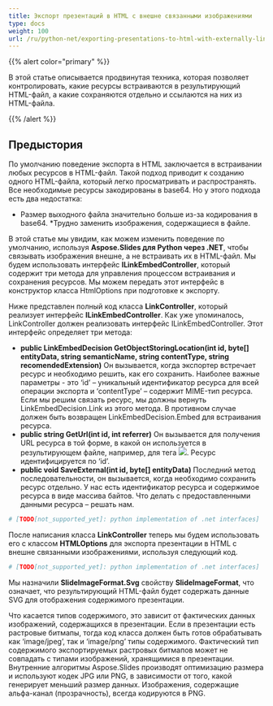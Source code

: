 ```yaml
---
title: Экспорт презентаций в HTML с внешне связанными изображениями
type: docs
weight: 100
url: /ru/python-net/exporting-presentations-to-html-with-externally-linked-images/
---
```


{{% alert color="primary" %}} 

В этой статье описывается продвинутая техника, которая позволяет контролировать, какие ресурсы встраиваются в результирующий HTML-файл, а какие сохраняются отдельно и ссылаются на них из HTML-файла.

{{% /alert %}} 
## **Предыстория**
По умолчанию поведение экспорта в HTML заключается в встраивании любых ресурсов в HTML-файл. Такой подход приводит к созданию одного HTML-файла, который легко просматривать и распространять. Все необходимые ресурсы закодированы в base64. Но у этого подхода есть два недостатка:

- Размер выходного файла значительно больше из-за кодирования в base64. *Трудно заменить изображения, содержащиеся в файле.

В этой статье мы увидим, как можем изменить поведение по умолчанию, используя **Aspose.Slides для Python через .NET**, чтобы связывать изображения внешне, а не встраивать их в HTML-файл. Мы будем использовать интерфейс **ILinkEmbedController**, который содержит три метода для управления процессом встраивания и сохранения ресурсов. Мы можем передать этот интерфейс в конструктор класса HtmlOptions при подготовке к экспорту.

Ниже представлен полный код класса **LinkController**, который реализует интерфейс **ILinkEmbedController**. Как уже упоминалось, LinkController должен реализовать интерфейс ILinkEmbedController. Этот интерфейс определяет три метода:

- **public LinkEmbedDecision GetObjectStoringLocation(int id, byte[] entityData, string semanticName, string contentType, string recomendedExtension)** Он вызывается, когда экспортер встречает ресурс и необходимо решить, как его сохранить. Наиболее важные параметры - это ‘id’ – уникальный идентификатор ресурса для всей операции экспорта и ‘contentType’ – содержит MIME-тип ресурса. Если мы решим связать ресурс, мы должны вернуть LinkEmbedDecision.Link из этого метода. В противном случае должен быть возвращен LinkEmbedDecision.Embed для встраивания ресурса.
- **public string GetUrl(int id, int referrer)** 
  Он вызывается для получения URL ресурса в той форме, в какой он используется в результирующем файле, например, для тега <img src=”%method_result_here%”>. Ресурс идентифицируется по ‘id’.
- **public void SaveExternal(int id, byte[] entityData)** 
  Последний метод последовательности, он вызывается, когда необходимо сохранить ресурс отдельно. У нас есть идентификатор ресурса и содержимое ресурса в виде массива байтов. Что делать с предоставленными данными ресурса – решать нам.

```py
# [TODO[not_supported_yet]: python implementation of .net interfaces]
```

После написания класса **LinkController** теперь мы будем использовать его с классом **HTMLOptions** для экспорта презентации в HTML с внешне связанными изображениями, используя следующий код.

```py
# [TODO[not_supported_yet]: python implementation of .net interfaces]
```

Мы назначили **SlideImageFormat.Svg** свойству **SlideImageFormat**, что означает, что результирующий HTML-файл будет содержать данные SVG для отображения содержимого презентации.

Что касается типов содержимого, это зависит от фактических данных изображений, содержащихся в презентации. Если в презентации есть растровые битмапы, тогда код класса должен быть готов обрабатывать как ‘image/jpeg’, так и ‘image/png’ типы содержимого. Фактический тип содержимого экспортируемых растровых битмапов может не совпадать с типами изображений, хранящимися в презентации. Внутренние алгоритмы Aspose.Slides производят оптимизацию размера и используют кодек JPG или PNG, в зависимости от того, какой генерирует меньший размер данных. Изображения, содержащие альфа-канал (прозрачность), всегда кодируются в PNG.